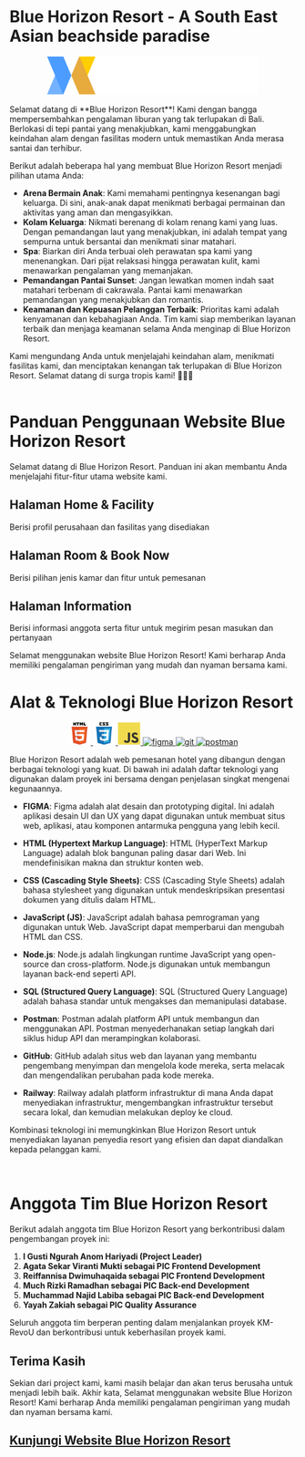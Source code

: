 # Blue Horizon Resort - A South East Asian beachside paradise
<p align="center">
  <img src="images/BlueHorizonWhite.png" alt="logo">
</p>
Selamat datang di **Blue Horizon Resort**! Kami dengan bangga mempersembahkan pengalaman liburan yang tak terlupakan di Bali. Berlokasi di tepi pantai yang menakjubkan, kami menggabungkan keindahan alam dengan fasilitas modern untuk memastikan Anda merasa santai dan terhibur.

Berikut adalah beberapa hal yang membuat Blue Horizon Resort menjadi pilihan utama Anda:

- **Arena Bermain Anak**: Kami memahami pentingnya kesenangan bagi keluarga. Di sini, anak-anak dapat menikmati berbagai permainan dan aktivitas yang aman dan mengasyikkan.
- **Kolam Keluarga**: Nikmati berenang di kolam renang kami yang luas. Dengan pemandangan laut yang menakjubkan, ini adalah tempat yang sempurna untuk bersantai dan menikmati sinar matahari.
- **Spa**: Biarkan diri Anda terbuai oleh perawatan spa kami yang menenangkan. Dari pijat relaksasi hingga perawatan kulit, kami menawarkan pengalaman yang memanjakan.
- **Pemandangan Pantai Sunset**: Jangan lewatkan momen indah saat matahari terbenam di cakrawala. Pantai kami menawarkan pemandangan yang menakjubkan dan romantis.
- **Keamanan dan Kepuasan Pelanggan Terbaik**: Prioritas kami adalah kenyamanan dan kebahagiaan Anda. Tim kami siap memberikan layanan terbaik dan menjaga keamanan selama Anda menginap di Blue Horizon Resort.

Kami mengundang Anda untuk menjelajahi keindahan alam, menikmati fasilitas kami, dan menciptakan kenangan tak terlupakan di Blue Horizon Resort. Selamat datang di surga tropis kami! 🌴🌊🌅
<br><br>

# Panduan Penggunaan Website Blue Horizon Resort

Selamat datang di Blue Horizon Resort. Panduan ini akan membantu Anda menjelajahi fitur-fitur utama website kami.

## Halaman Home & Facility
Berisi profil perusahaan dan fasilitas yang disediakan  

## Halaman Room & Book Now
Berisi pilihan jenis kamar dan fitur untuk pemesanan  

## Halaman Information
Berisi informasi anggota serta fitur untuk megirim pesan masukan dan pertanyaan 

Selamat menggunakan website Blue Horizon Resort! Kami berharap Anda memiliki pengalaman pengiriman yang mudah dan nyaman bersama kami.


# Alat & Teknologi Blue Horizon Resort
<p align="center"> 
<a href="https://www.w3.org/html/" target="_blank" rel="noreferrer"> <img src="https://raw.githubusercontent.com/devicons/devicon/master/icons/html5/html5-original-wordmark.svg" alt="html5" width="40" height="40"/> </a>
<a href="https://www.w3schools.com/css/" target="_blank" rel="noreferrer"> <img src="https://raw.githubusercontent.com/devicons/devicon/master/icons/css3/css3-original-wordmark.svg" alt="css3" width="40" height="40"/> </a> 
<a href="https://developer.mozilla.org/en-US/docs/Web/JavaScript" target="_blank" rel="noreferrer"> <img src="https://raw.githubusercontent.com/devicons/devicon/master/icons/javascript/javascript-original.svg" alt="javascript" width="40" height="40"/> </a>
<a href="https://www.figma.com/" target="_blank" rel="noreferrer"> <img src="https://www.vectorlogo.zone/logos/figma/figma-icon.svg" alt="figma" width="40" height="40"/> </a> <a href="https://git-scm.com/" target="_blank" rel="noreferrer"> <img src="https://www.vectorlogo.zone/logos/git-scm/git-scm-icon.svg" alt="git" width="40" height="40"/> </a> <a href="https://postman.com" target="_blank" rel="noreferrer"> <img src="https://www.vectorlogo.zone/logos/getpostman/getpostman-icon.svg" alt="postman" width="40" height="40"/> </a></p>

Blue Horizon Resort adalah web pemesanan hotel yang dibangun dengan berbagai teknologi yang kuat. Di bawah ini adalah daftar teknologi yang digunakan dalam proyek ini bersama dengan penjelasan singkat mengenai kegunaannya.

- **FIGMA**: Figma adalah alat desain dan prototyping digital. Ini adalah aplikasi desain UI dan UX yang dapat digunakan untuk membuat situs web, aplikasi, atau komponen antarmuka pengguna yang lebih kecil.

- **HTML (Hypertext Markup Language)**: HTML (HyperText Markup Language) adalah blok bangunan paling dasar dari Web. Ini mendefinisikan makna dan struktur konten web.

- **CSS (Cascading Style Sheets)**: CSS (Cascading Style Sheets) adalah bahasa stylesheet yang digunakan untuk mendeskripsikan presentasi dokumen yang ditulis dalam HTML.

- **JavaScript (JS)**: JavaScript adalah bahasa pemrograman yang digunakan untuk Web. JavaScript dapat memperbarui dan mengubah HTML dan CSS.

- **Node.js**: Node.js adalah lingkungan runtime JavaScript yang open-source dan cross-platform. Node.js digunakan untuk membangun layanan back-end seperti API.

- **SQL (Structured Query Language)**: SQL (Structured Query Language) adalah bahasa standar untuk mengakses dan memanipulasi database.

- **Postman**: Postman adalah platform API untuk membangun dan menggunakan API. Postman menyederhanakan setiap langkah dari siklus hidup API dan merampingkan kolaborasi.

- **GitHub**: GitHub adalah situs web dan layanan yang membantu pengembang menyimpan dan mengelola kode mereka, serta melacak dan mengendalikan perubahan pada kode mereka.

- **Railway**: Railway adalah platform infrastruktur di mana Anda dapat menyediakan infrastruktur, mengembangkan infrastruktur tersebut secara lokal, dan kemudian melakukan deploy ke cloud.

Kombinasi teknologi ini memungkinkan Blue Horizon Resort untuk menyediakan layanan penyedia resort yang efisien dan dapat diandalkan kepada pelanggan kami.

<br>

# Anggota Tim Blue Horizon Resort

Berikut adalah anggota tim Blue Horizon Resort yang berkontribusi dalam pengembangan proyek ini:

1. **I Gusti Ngurah Anom Hariyadi (Project Leader)**
2. **Agata Sekar Viranti Mukti sebagai PIC Frontend Development**
3. **Reiffannisa Dwimuhaqaida sebagai PIC Frontend Development**
4. **Much Rizki Ramadhan sebagai PIC Back-end Development**
5. **Muchammad Najid Labiba sebagai PIC Back-end Development**
6. **Yayah Zakiah sebagai PIC Quality Assurance**

Seluruh anggota tim berperan penting dalam menjalankan proyek KM-RevoU dan berkontribusi untuk keberhasilan proyek kami.


## Terima Kasih

Sekian dari project kami, kami masih belajar dan akan terus berusaha untuk menjadi lebih baik. Akhir kata, Selamat menggunakan website Blue Horizon Resort! Kami berharap Anda memiliki pengalaman pengiriman yang mudah dan nyaman bersama kami.
## [Kunjungi Website Blue Horizon Resort](https://kampus-merdeka-software-engineering.github.io/FE-2-Bandung-16/)
